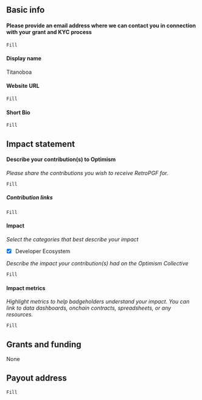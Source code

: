 ## Basic info

#### Please provide an email address where we can contact you in connection with your grant and KYC process

`Fill`

#### Display name

Titanoboa

#### Website URL 

`Fill`

#### Short Bio

`Fill`

## Impact statement

#### Describe your contribution(s) to Optimism 
_Please share the contributions you wish to receive RetroPGF for._

`Fill`

##### Contribution links

`Fill`


#### Impact

_Select the categories that best describe your impact_
- [x] Developer Ecosystem

_Describe the impact your contribution(s) had on the Optimism Collective_

`Fill`


#### Impact metrics
_Highlight metrics to help badgeholders understand your impact. You can link to data dashboards, onchain contracts, spreadsheets, or any resources._

`Fill`


## Grants and funding

None

## Payout address

`Fill`
